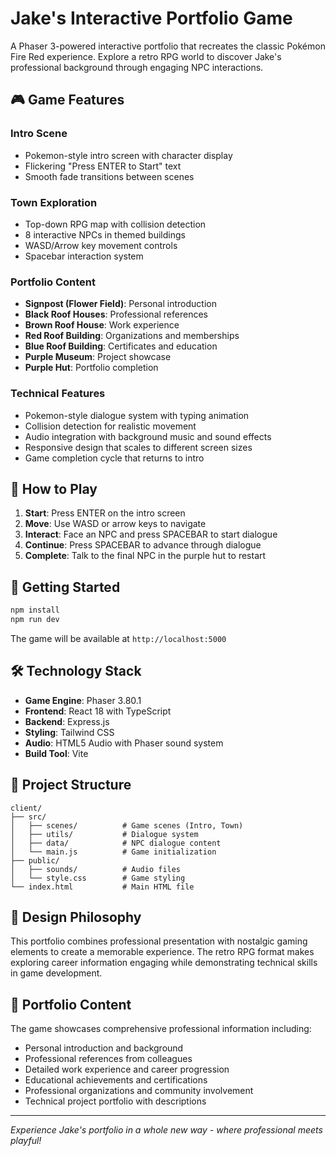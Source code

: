 # Jake's Interactive Portfolio Game

A Phaser 3-powered interactive portfolio that recreates the classic Pokémon Fire Red experience. Explore a retro RPG world to discover Jake's professional background through engaging NPC interactions.

## 🎮 Game Features

### Intro Scene
- Pokemon-style intro screen with character display
- Flickering "Press ENTER to Start" text
- Smooth fade transitions between scenes

### Town Exploration
- Top-down RPG map with collision detection
- 8 interactive NPCs in themed buildings
- WASD/Arrow key movement controls
- Spacebar interaction system

### Portfolio Content
- **Signpost (Flower Field)**: Personal introduction
- **Black Roof Houses**: Professional references
- **Brown Roof House**: Work experience
- **Red Roof Building**: Organizations and memberships  
- **Blue Roof Building**: Certificates and education
- **Purple Museum**: Project showcase
- **Purple Hut**: Portfolio completion

### Technical Features
- Pokemon-style dialogue system with typing animation
- Collision detection for realistic movement
- Audio integration with background music and sound effects
- Responsive design that scales to different screen sizes
- Game completion cycle that returns to intro

## 🎯 How to Play

1. **Start**: Press ENTER on the intro screen
2. **Move**: Use WASD or arrow keys to navigate
3. **Interact**: Face an NPC and press SPACEBAR to start dialogue
4. **Continue**: Press SPACEBAR to advance through dialogue
5. **Complete**: Talk to the final NPC in the purple hut to restart

## 🚀 Getting Started

```bash
npm install
npm run dev
```

The game will be available at `http://localhost:5000`

## 🛠 Technology Stack

- **Game Engine**: Phaser 3.80.1
- **Frontend**: React 18 with TypeScript
- **Backend**: Express.js
- **Styling**: Tailwind CSS
- **Audio**: HTML5 Audio with Phaser sound system
- **Build Tool**: Vite

## 📁 Project Structure

```
client/
├── src/
│   ├── scenes/          # Game scenes (Intro, Town)
│   ├── utils/           # Dialogue system
│   ├── data/            # NPC dialogue content
│   └── main.js          # Game initialization
├── public/
│   ├── sounds/          # Audio files
│   └── style.css        # Game styling
└── index.html           # Main HTML file
```

## 🎨 Design Philosophy

This portfolio combines professional presentation with nostalgic gaming elements to create a memorable experience. The retro RPG format makes exploring career information engaging while demonstrating technical skills in game development.

## 📝 Portfolio Content

The game showcases comprehensive professional information including:
- Personal introduction and background
- Professional references from colleagues
- Detailed work experience and career progression
- Educational achievements and certifications
- Professional organizations and community involvement
- Technical project portfolio with descriptions

---

*Experience Jake's portfolio in a whole new way - where professional meets playful!*